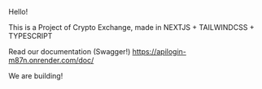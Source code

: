 Hello!

This is a Project of Crypto Exchange, made in NEXTJS + TAILWINDCSS + TYPESCRIPT

Read our documentation (Swagger!) https://apilogin-m87n.onrender.com/doc/

We are building!